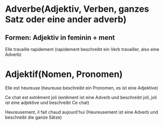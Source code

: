 # Adverbe(Adjektiv, Verben, ganzes Satz oder eine ander adverb)
## Formen: Adjektiv in feminin + ment
Elle travaille rapidement
(rapidement beschreibt ein Verb travailler, also eine Adverb)
# Adjektif(Nomen, Pronomen)
Elle est heureuse
(heureuse beschreibt ein Pronomen, es ist eine Adjektive)

Ce chat est extrêment joli
(extêment ist eine Adverb und beschreibt joli, joli ist eine adjektive und beschreibt Ce chat)

Heureusement, il fait chaud aujourd'hui
(Heureusement ist eine Adverb und beschreibt die ganze Sätze)